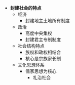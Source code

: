 - **封建社会的特点**
	- 经济
		- 封建地主土地所有制度
	- 政治
		- 高度中央集权
		- 封建君主专制制度
	- 社会结构特点
		- 族权和政权相结合
		- 核心是宗族家长制
	- 文化思想体系
		- 儒家思想为核心
			- 礼治社会
